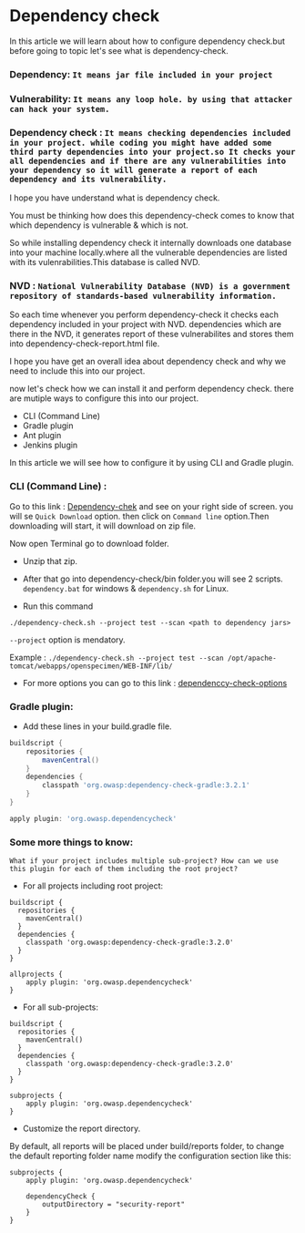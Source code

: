 # Dependency check 

In this article we will learn about how to configure dependency check.but before going to topic let's see what is dependency-check.


### Dependency: ```It means jar file included in your project```


### Vulnerability: ```It means any loop hole. by using that attacker can hack your system.```


### Dependency check : ```It means checking dependencies included in your project. while coding you might have added some third party dependencies into your project.so It checks your all dependencies and if there are any vulnerabilities into your dependency so it will generate a report of each dependency and its vulnerability.```


I hope you have understand what is dependency check.


You must be thinking how does this dependency-check comes to know that which dependency is vulnerable & which is not.


So while installing dependency check it internally downloads one database into your machine locally.where all the vulnerable dependencies are listed with its vulenrabilities.This database is called NVD.


### NVD : ```National Vulnerability Database (NVD) is a government repository of standards-based vulnerability information.```

So each time whenever you perform dependency-check it checks each dependency included in your project with NVD.
dependencies which are there in the NVD, it generates report of these vulnerabilites and stores them into dependency-check-report.html file.


I hope you have get an overall idea about dependency check and why we need to include this into our project.


now let's check how we can install it and perform dependency check. there are mutiple ways to configure this into our project.

+ CLI (Command Line)
+ Gradle plugin
+ Ant plugin
+ Jenkins plugin


In this article we will see how to configure it by using CLI and Gradle plugin.

###  CLI (Command Line) :

Go to this link : [Dependency-chek](https://www.owasp.org/index.php/OWASP_Dependency_Check) and see on your right side of screen. you will se ```Quick Download``` option. then click on ```Command line``` option.Then downloading will start, it will download on zip file.


Now open Terminal go to download folder.


+ Unzip that zip.


+ After that go into dependency-check/bin folder.you will see 2 scripts. ```dependency.bat``` for windows & ```dependency.sh```
for Linux.

+ Run this command


```./dependency-check.sh --project test --scan <path to dependency jars>```

```--project``` option is mendatory.


Example : ```./dependency-check.sh --project test --scan /opt/apache-tomcat/webapps/openspecimen/WEB-INF/lib/```
  
  
+ For more options you can go to this link : [dependenccy-check-options](https://jeremylong.github.io/DependencyCheck/dependency-check-cli/arguments.html)

### Gradle plugin:

+ Add these lines in your build.gradle file.


```groovy
buildscript {
    repositories {
        mavenCentral()
    }
    dependencies {
        classpath 'org.owasp:dependency-check-gradle:3.2.1'
    }
}

apply plugin: 'org.owasp.dependencycheck'
```

### Some more things to know: 

```What if your project includes multiple sub-project? How can we use this plugin for each of them including the root project?```


+  For all projects including root project:

```
buildscript {
  repositories {
    mavenCentral()
  }
  dependencies {
    classpath 'org.owasp:dependency-check-gradle:3.2.0'
  }
}

allprojects {
    apply plugin: 'org.owasp.dependencycheck'
}
```

+  For all sub-projects:


```
buildscript {
  repositories {
    mavenCentral()
  }
  dependencies {
    classpath 'org.owasp:dependency-check-gradle:3.2.0'
  }
}

subprojects {
    apply plugin: 'org.owasp.dependencycheck'
}
```

+ Customize the report directory.


By default, all reports will be placed under build/reports folder, to change the default reporting folder name modify the configuration section like this:

```
subprojects {
    apply plugin: 'org.owasp.dependencycheck'

    dependencyCheck {
        outputDirectory = "security-report"
    }
}
```











